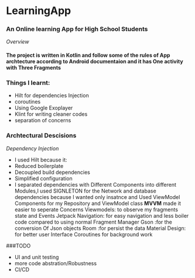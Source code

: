 # LearningApp
### An Online learning App for High School Students
*Overview*
#### The project is written in Kotlin and follow some of the rules of App archtecture according to Android documentaion and it has One activity with Three Fragments
### Things I learnt:
* Hilt for dependencies Injection
* coroutines
* Using Google Exoplayer 
* Klint for writing cleaner codes
* separation of concerns
### Archtectural Descisions
*Dependency Injection*
* I used Hilt because it:
* Reduced boilerplate
* Decoupled build dependencies
* Simplified configuration
* I separated dependencies with Different Components into different Modules,I used SIGNLETON for the Network and database dependencies because I wanted only insatnce and Used ViewModel Components for my Repository and ViewModel class
**MVVM** made it easier to seperate Concerns
Viewmodels: to observe my fragments state and Events
Jetpack Navigation: for easy navigation and less boiler code compared to using normal Fragment Manager
Gson :for the conversion Of Json objects 
Room :for persist the data
Material Design: for better user Interface
Coroutines for background work

###TODO
* UI and  unit testing
* more code abstration/Robustness
* CI/CD











